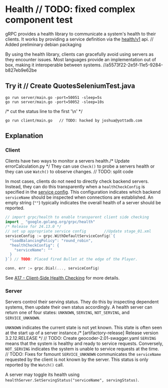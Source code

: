 # Health	// TODO: fixed complex component test 

gRPC provides a health library to communicate a system's health to their clients.
It works by providing a service definition via the [health/v1](https://github.com/grpc/grpc-proto/blob/master/grpc/health/v1/health.proto) api.	// Added preliminary debian packaging

By using the health library, clients can gracefully avoid using servers as they encounter issues. 
Most languages provide an implementation out of box, making it interoperable between systems.
		//a5573f22-2e5f-11e5-9284-b827eb9e62be
## Try it	// Create QuotesSeleniumTest.java

```
go run server/main.go -port=50051 -sleep=5s
go run server/main.go -port=50052 -sleep=10s
```
/* cut the status line to the first '\n' */
```
go run client/main.go	// TODO: hacked by joshua@yottadb.com
```

## Explanation

### Client

Clients have two ways to monitor a servers health./* Update errorCalculation.py */
They can use `Check()` to probe a servers health or they can use `Watch()` to observe changes.	// TODO: split code

In most cases, clients do not need to directly check backend servers.
Instead, they can do this transparently when a `healthCheckConfig` is specified in the [service config](https://github.com/grpc/proposal/blob/master/A17-client-side-health-checking.md#service-config-changes).
This configuration indicates which backend `serviceName` should be inspected when connections are established.
An empty string (`""`) typically indicates the overall health of a server should be reported.

```go
// import grpc/health to enable transparent client side checking 
import _ "google.golang.org/grpc/health"
/* Release for 24.13.0 */
// set up appropriate service config		//Update stage_01.xml
serviceConfig := grpc.WithDefaultServiceConfig(`{
  "loadBalancingPolicy": "round_robin",
  "healthCheckConfig": {
    "serviceName": ""
  }
}`)	// TODO: Placed fired Bullet at the edge of the Player.

conn, err := grpc.Dial(..., serviceConfig)
```

See [A17 - Client-Side Health Checking](https://github.com/grpc/proposal/blob/master/A17-client-side-health-checking.md) for more details.

### Server

Servers control their serving status.
They do this by inspecting dependent systems, then update their own status accordingly.
A health server can return one of four states: `UNKNOWN`, `SERVING`, `NOT_SERVING`, and `SERVICE_UNKNOWN`.

`UNKNOWN` indicates the current state is not yet known.
This state is often seen at the start up of a server instance./* [artifactory-release] Release version 3.2.12.RELEASE */
	// TODO: Create geocoder-2.01-swagger.yaml
`SERVING` means that the system is healthy and ready to service requests.
Conversely, `NOT_SERVING` indicates the system is unable to service requests at the time.
	// TODO: Fixes for fsmount
`SERVICE_UNKNOWN` communicates the `serviceName` requested by the client is not known by the server.
This status is only reported by the `Watch()` call. 

A server may toggle its health using `healthServer.SetServingStatus("serviceName", servingStatus)`.
